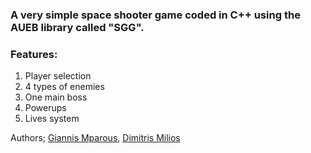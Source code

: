 ### A very simple space shooter game coded in C++ using the AUEB library called "SGG".

### Features:

1. Player selection
2. 4 types of enemies
3. One main boss
4. Powerups
5. Lives system

Authors; [Giannis Mparous](https://github.com/giannismparous "Giannis Mparous"), [Dimitris Milios](https://github.com/DimMil24 "Dimitris Milios")
